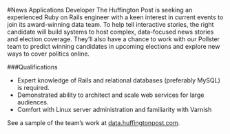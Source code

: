 #News Applications Developer
The Huffington Post is seeking an experienced Ruby on Rails engineer with a keen
interest in current events to join its award-winning data team. 
To help tell interactive stories, the right candidate will build systems to host 
complex, data-focused news stories and election coverage. They’ll also have a 
chance to work with our Pollster team to predict winning candidates in upcoming 
elections and explore new ways to cover politics online.

###Qualifications
* Expert knowledge of Rails and relational databases (preferably MySQL) is required.
* Demonstrated ability to architect and scale web services for large audiences. 
* Comfort with Linux server administration and familiarity with Varnish

See a sample of the team’s work at [data.huffingtonpost.com](http://data.huffingtonpost.com).
